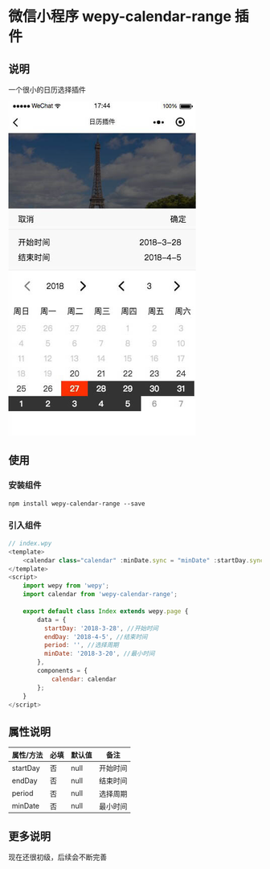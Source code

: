 # 微信小程序 wepy-calendar-range 插件

## 说明
一个很小的日历选择插件

![](./images/wepy-calendar-range.jpg)

## 使用

### 安装组件
```
npm install wepy-calendar-range --save
```

### 引入组件
```javascript
// index.wpy
<template>
    <calendar class="calendar" :minDate.sync = "minDate" :startDay.sync = "startDay" :endDay.sync = "endDay" :period.sync = "period"></calendar>
</template>
<script>
    import wepy from 'wepy';
    import calendar from 'wepy-calendar-range';

    export default class Index extends wepy.page {
        data = {
          startDay: '2018-3-28', //开始时间
          endDay: '2018-4-5', //结束时间
          period: '', //选择周期
          minDate: '2018-3-20', //最小时间
        },
        components = {
            calendar: calendar
        };
    }
</script>
```


## 属性说明

| 属性/方法   | 必填    |  默认值  |备注|
| --------   | -----   | ---- |---- |
| startDay | 否      |   null |开始时间|
| endDay   | 否      |   null    |结束时间|
| period    | 否      |   null    |选择周期|
| minDate  | 否      |   null    |最小时间|

## 更多说明
现在还很初级，后续会不断完善
